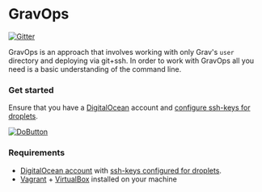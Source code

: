 # GravOps

[![Gitter](https://badges.gitter.im/howardroark/GravOps.svg)](https://gitter.im/howardroark/GravOps?utm_source=badge&utm_medium=badge&utm_campaign=pr-badge)

GravOps is an approach that involves working with only Grav's `user` directory and deploying via git+ssh.
In order to work with GravOps all you need is a basic understanding of the command line.

### Get started

Ensure that you have a [DigitalOcean](https://www.digitalocean.com/?refcode=c44e132bd9a1) account and [configure ssh-keys for droplets](https://www.digitalocean.com/community/tutorials/how-to-use-ssh-keys-with-digitalocean-droplets).

[![DoButton](http://dobutton.club/DO.png)](http://dobutton.club/howardroark/GravOps)

### Requirements

- [DigitalOcean account](https://www.digitalocean.com/?refcode=c44e132bd9a1) with [ssh-keys configured for droplets](https://www.digitalocean.com/community/tutorials/how-to-use-ssh-keys-with-digitalocean-droplets).
- [Vagrant](http://vagrantup.com) + [VirtualBox](http://virtualbox.org) installed on your machine
